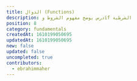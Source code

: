 ```yaml
---
title: الدوال (Functions)
description: درس يوضح مفهوم الشروط وif الشرطية
position: 8
category: fundamentals
createdAt: 1610199050695
updatedAt: 1610199050695
new: false
updated: false
uncompleted: true
contributors:
  - ebrahimmaher
---
```




